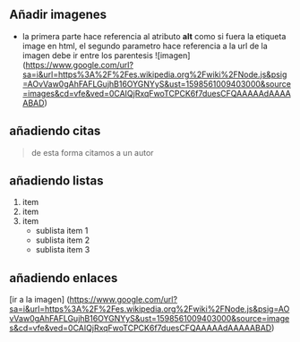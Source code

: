 ## Añadir imagenes

- la primera parte hace referencia al atributo **alt** como si fuera la etiqueta image en html, el segundo parametro hace referencia a la url de la imagen debe ir entre los parentesis
  ![imagen] (https://www.google.com/url?sa=i&url=https%3A%2F%2Fes.wikipedia.org%2Fwiki%2FNode.js&psig=AOvVaw0gAhFAFLGujhB16OYGNYyS&ust=1598561009403000&source=images&cd=vfe&ved=0CAIQjRxqFwoTCPCK6f7duesCFQAAAAAdAAAAABAD)

## añadiendo citas

> de esta forma citamos a un autor

## añadiendo listas

1. item
2. item
3. item
   - sublista item 1
   - sublista item 2
   - sublista item 3

## añadiendo enlaces

[ir a la imagen] (https://www.google.com/url?sa=i&url=https%3A%2F%2Fes.wikipedia.org%2Fwiki%2FNode.js&psig=AOvVaw0gAhFAFLGujhB16OYGNYyS&ust=1598561009403000&source=images&cd=vfe&ved=0CAIQjRxqFwoTCPCK6f7duesCFQAAAAAdAAAAABAD)
